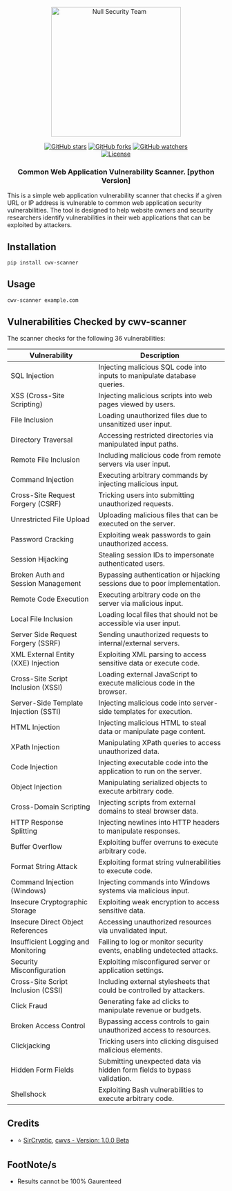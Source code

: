 <p align="center">
    <img width="300" src="https://user-images.githubusercontent.com/48811414/225269122-4978b2e1-aa8c-4658-8050-bba073d3148d.gif" alt="Null Security Team">
</p>

<div align="center">
    <a href="https://github.com/sircryptic/cwv-scanner/stargazers"><img 
    src="https://img.shields.io/github/stars/sircryptic/cwv-scanner.svg" alt="GitHub stars"></a>
    <a href="https://github.com/sircryptic/cwv-scanner/network"><img src="https://img.shields.io/github/forks/sircryptic/cwv-scanner.svg" alt="GitHub forks"></a>
    <a href="https://github.com/sircryptic/cwv-scanner/watchers"><img src="https://img.shields.io/github/watchers/sircryptic/cwv-scanner.svg?style=social" alt="GitHub watchers"></a>
    <br>
    <a href="https://github.com/SirCryptic/cwv-scanner/blob/main/LICENSE"><img src="https://img.shields.io/badge/license-MIT-green.svg" alt="License"></a>
</div>
<h3 align="center">Common Web Application Vulnerability Scanner. [python Version]</h3>

This is a simple web application vulnerability scanner that checks if a given URL or IP address is vulnerable to common web application security vulnerabilities. The tool is designed to help website owners and security researchers identify vulnerabilities in their web applications that can be exploited by attackers.

## Installation
```bash
pip install cwv-scanner
```

## Usage
```bash
cwv-scanner example.com
```

## Vulnerabilities Checked by cwv-scanner

The scanner checks for the following 36 vulnerabilities:

| Vulnerability                              | Description                                                                 |
|--------------------------------------------|-----------------------------------------------------------------------------|
| SQL Injection                              | Injecting malicious SQL code into inputs to manipulate database queries.     |
| XSS (Cross-Site Scripting)                 | Injecting malicious scripts into web pages viewed by users.                 |
| File Inclusion                             | Loading unauthorized files due to unsanitized user input.                   |
| Directory Traversal                        | Accessing restricted directories via manipulated input paths.               |
| Remote File Inclusion                      | Including malicious code from remote servers via user input.                |
| Command Injection                          | Executing arbitrary commands by injecting malicious input.                  |
| Cross-Site Request Forgery (CSRF)          | Tricking users into submitting unauthorized requests.                      |
| Unrestricted File Upload                   | Uploading malicious files that can be executed on the server.               |
| Password Cracking                          | Exploiting weak passwords to gain unauthorized access.                     |
| Session Hijacking                          | Stealing session IDs to impersonate authenticated users.                    |
| Broken Auth and Session Management         | Bypassing authentication or hijacking sessions due to poor implementation.  |
| Remote Code Execution                      | Executing arbitrary code on the server via malicious input.                |
| Local File Inclusion                       | Loading local files that should not be accessible via user input.          |
| Server Side Request Forgery (SSRF)         | Sending unauthorized requests to internal/external servers.                 |
| XML External Entity (XXE) Injection        | Exploiting XML parsing to access sensitive data or execute code.            |
| Cross-Site Script Inclusion (XSSI)         | Loading external JavaScript to execute malicious code in the browser.       |
| Server-Side Template Injection (SSTI)      | Injecting malicious code into server-side templates for execution.          |
| HTML Injection                             | Injecting malicious HTML to steal data or manipulate page content.          |
| XPath Injection                            | Manipulating XPath queries to access unauthorized data.                     |
| Code Injection                             | Injecting executable code into the application to run on the server.       |
| Object Injection                           | Manipulating serialized objects to execute arbitrary code.                  |
| Cross-Domain Scripting                     | Injecting scripts from external domains to steal browser data.              |
| HTTP Response Splitting                    | Injecting newlines into HTTP headers to manipulate responses.               |
| Buffer Overflow                            | Exploiting buffer overruns to execute arbitrary code.                      |
| Format String Attack                       | Exploiting format string vulnerabilities to execute code.                   |
| Command Injection (Windows)                | Injecting commands into Windows systems via malicious input.                |
| Insecure Cryptographic Storage             | Exploiting weak encryption to access sensitive data.                       |
| Insecure Direct Object References          | Accessing unauthorized resources via unvalidated input.                     |
| Insufficient Logging and Monitoring        | Failing to log or monitor security events, enabling undetected attacks.     |
| Security Misconfiguration                  | Exploiting misconfigured server or application settings.                   |
| Cross-Site Script Inclusion (CSSI)         | Including external stylesheets that could be controlled by attackers.       |
| Click Fraud                                | Generating fake ad clicks to manipulate revenue or budgets.                |
| Broken Access Control                      | Bypassing access controls to gain unauthorized access to resources.         |
| Clickjacking                               | Tricking users into clicking disguised malicious elements.                 |
| Hidden Form Fields                         | Submitting unexpected data via hidden form fields to bypass validation.     |
| Shellshock                                 | Exploiting Bash vulnerabilities to execute arbitrary code.                  |

<h2> Credits </h2>

- ⭐ [SirCryptic](https://github.com/sircryptic), [cwvs - Version: 1.0.0 Beta](https://github.com/sircryptic/cwv-scanner)

## FootNote/s
- Results cannot be 100% Gaurenteed

